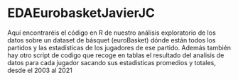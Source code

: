 # EDAEurobasketJavierJC
Aquí encontraréis el código en R de nuestro análisis exploratorio de los datos sobre un dataset de básquet (euroBasket) dónde están todos los partidos y las estadísticas de los jugadores de ese partido.
Además también hay otro script de codigo que recoge en tablas el resultado del analisis de datos para cada jugador sacando sus estadisticas promedios y totales, desde el 2003 al 2021
